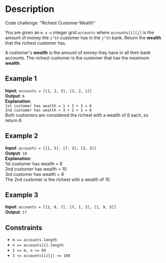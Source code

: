 # Description

Code challenge: "Richest Customer Wealth"

You are given an `m x n` integer grid `accounts` where `accounts[i][j]` is the amount of money the `i^th` customer has in the `j^th` bank.
Return the **wealth** that the richest customer has.

A customer's **wealth** is the amount of money they have in all their bank accounts. The richest customer is the customer that has the maximum **wealth**.

## Example 1

**Input**; `accounts = [[1, 2, 3], [3, 2, 1]]`\
**Output**: `6`\
**Explanation**:\
`1st customer has wealth = 1 + 2 + 3 = 6`\
`2nd customer has wealth = 3 + 2 + 1 = 6`\
Both customers are considered the richest with a wealth of 6 each, so return 6.

## Example 2

**Input**: `accounts = [[1, 5], [7, 3], [3, 5]]`\
**Output**: `10`\
**Explanation**:\
1st customer has wealth = 6\
2nd customer has wealth = 10\
3rd customer has wealth = 8\
The 2nd customer is the richest with a wealth of 10.

## Example 3

**Input**: `accounts = [[2, 8, 7], [7, 1, 3], [1, 9, 5]]`\
**Output**: `17`

## Constraints

* `m == accounts.length`
* `n == accounts[i].length`
* `1 <= m, n <= 50`
* `1 <= accounts[i][j] <= 100`

